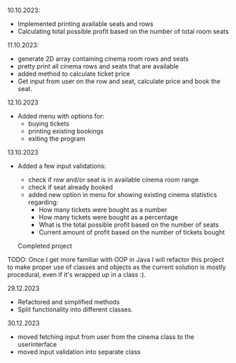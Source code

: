 10.10.2023:
- Implemented printing available seats and rows
- Calculating total possible profit based on the number of total room seats

11.10.2023:
- generate 2D array containing cinema room rows and seats
- pretty print all cinema rows and seats that are available
- added method to calculate ticket price
- Get input from user on the row and seat, calculate price and book the seat.

12.10.2023
- Added menu with options for:
    - buying tickets
    - printing existing bookings
    - exiting the program

13.10.2023
- Added a few input validations:
    - check if row and/or seat is in available cinema room range
    - check if seat already booked
    - added new option in menu for showing existing cinema statistics regarding:
        - How many tickets were bought as a number
        - How many tickets were bought as a percentage
        - What is the total possible profit based on the number of seats
        - Current amount of profit based on the number of tickets bought

  Completed project

TODO: Once I get more familiar with OOP in Java I will refactor this project to make proper use of classes and objects as the current solution is mostly procedural, even if it's wrapped up in a class :).

29.12.2023
- Refactored and simplified methods
- Split functionality into different classes.

30.12.2023
- moved fetching input from user from the cinema class to the userinterface
- moved input validation into separate class